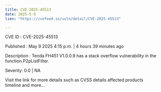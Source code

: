 ```yaml
---
title: CVE-2025-45513
date: 2025-5-9
lien: "https://cvefeed.io/vuln/detail/CVE-2025-45513"

---
```


CVE ID : CVE-2025-45513

Published :  May 9
2025
4:15 p.m. | 4 hours
39 minutes ago

Description : Tenda FH451 V1.0.0.9 has a stack overflow vulnerability in the function.P2pListFilter.

Severity: 0.0 | NA

Visit the link for more details
such as CVSS details
affected products
timeline
and more...
